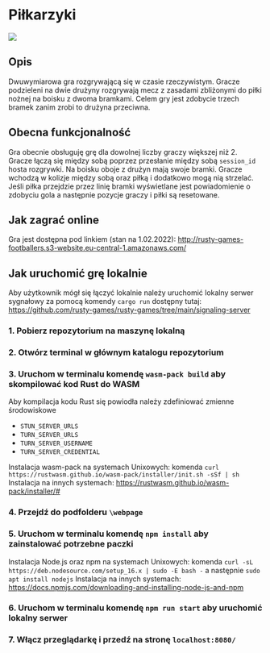 # Piłkarzyki
![](https://i.imgur.com/111ChMK.png)
## Opis
Dwuwymiarowa gra rozgrywającą się w czasie rzeczywistym. Gracze podzieleni na dwie drużyny rozgrywają mecz z zasadami zbliżonymi do piłki nożnej na boisku z dwoma bramkami. Celem gry jest zdobycie trzech bramek zanim zrobi to drużyna przeciwna.

## Obecna funkcjonalność
Gra obecnie obsługuję grę dla dowolnej liczby graczy większej niż 2. Gracze łączą się między sobą poprzez przesłanie między sobą `session_id` hosta rozgrywki. Na boisku oboje z drużyn mają swoje bramki. Gracze wchodzą w kolizje między sobą oraz piłką i dodatkowo mogą nią strzelać. Jeśli piłka przejdzie przez linię bramki wyświetlane jest powiadomienie o zdobyciu gola a następnie pozycje graczy i piłki są resetowane.

## Jak zagrać online
Gra jest dostępna pod linkiem (stan na 1.02.2022):
http://rusty-games-footballers.s3-website.eu-central-1.amazonaws.com/

## Jak uruchomić grę lokalnie
Aby użytkownik mógł się łączyć lokalnie należy uruchomić lokalny serwer sygnałowy za pomocą komendy `cargo run` dostępny tutaj:
https://github.com/rusty-games/rusty-games/tree/main/signaling-server

### 1. Pobierz repozytorium na maszynę lokalną
### 2. Otwórz terminal w głównym katalogu repozytorium
### 3. Uruchom w terminalu komendę `wasm-pack build` aby skompilować kod Rust do WASM
Aby kompilacja kodu Rust się powiodła należy zdefiniować zmienne środowiskowe
- `STUN_SERVER_URLS`
- `TURN_SERVER_URLS`
- `TURN_SERVER_USERNAME`
- `TURN_SERVER_CREDENTIAL`

Instalacja wasm-pack na systemach Unixowych: komenda `curl https://rustwasm.github.io/wasm-pack/installer/init.sh -sSf | sh`
Instalacja na innych systemach: https://rustwasm.github.io/wasm-pack/installer/#
### 4. Przejdź do podfolderu `\webpage`
### 5. Uruchom w terminalu komendę `npm install` aby zainstalować potrzebne paczki
Instalacja Node.js oraz npm na systemach Unixowych: komenda `curl -sL https://deb.nodesource.com/setup_16.x | sudo -E bash -` a następnie `sudo apt install nodejs`
Instalacja na innych systemach: https://docs.npmjs.com/downloading-and-installing-node-js-and-npm
### 6. Uruchom w terminalu komendę `npm run start` aby uruchomić lokalny serwer
### 7. Włącz przeglądarkę i przedź na stronę `localhost:8080/`
